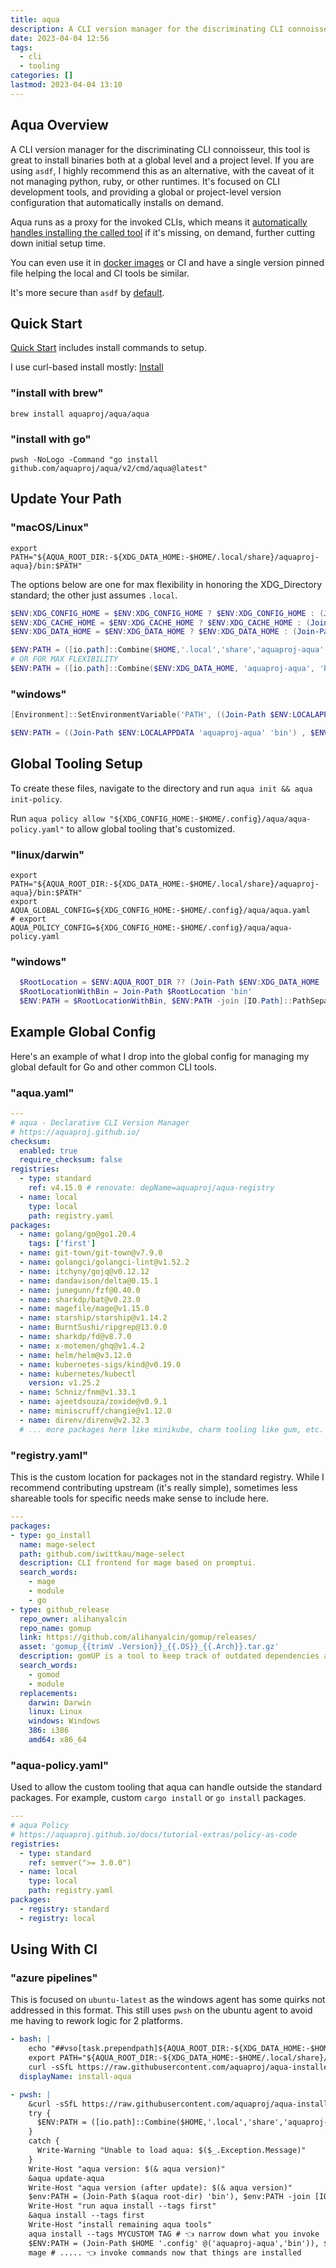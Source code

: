 ```yaml
---
title: aqua
description: A CLI version manager for the discriminating CLI connoisseur.
date: 2023-04-04 12:56
tags:
  - cli
  - tooling
categories: []
lastmod: 2023-04-04 13:10
---
```


## Aqua Overview

A CLI version manager for the discriminating CLI connoisseur, this tool is great to install binaries both at a global level and a project level.
If you are using `asdf`, I highly recommend this as an alternative, with the caveat of it not managing python, ruby, or other runtimes.
It's focused on CLI development tools, and providing a global or project-level version configuration that automatically installs on demand.

Aqua runs as a proxy for the invoked CLIs, which means it [automatically handles installing the called tool](https://aquaproj.github.io/docs/tutorial/lazy-install) if it's missing, on demand, further cutting down initial setup time.

You can even use it in [docker images](https://aquaproj.github.io/docs/guides/build-container-image) or CI and have a single version pinned file helping the local and CI tools be similar.

It's more secure than `asdf` by [default](https://aquaproj.github.io/docs/reference/restriction/#aqua-doesnt-support-running-any-external-commands-to-install-tools).

## Quick Start

[Quick Start](https://aquaproj.github.io/docs/tutorial) includes install commands to setup.

I use curl-based install mostly: [Install](https://aquaproj.github.io/docs/tutorial/#install-aqua)

### "install with brew"

```shell
brew install aquaproj/aqua/aqua
```

### "install with go"

```shell
pwsh -NoLogo -Command "go install github.com/aquaproj/aqua/v2/cmd/aqua@latest"
```

## Update Your Path

### "macOS/Linux"

```shell
export PATH="${AQUA_ROOT_DIR:-${XDG_DATA_HOME:-$HOME/.local/share}/aquaproj-aqua}/bin:$PATH"
```

The options below are one for max flexibility in honoring the XDG_Directory standard; the other just assumes `.local`.

```powershell
$ENV:XDG_CONFIG_HOME = $ENV:XDG_CONFIG_HOME ? $ENV:XDG_CONFIG_HOME : (Join-Path $HOME '.config')
$ENV:XDG_CACHE_HOME = $ENV:XDG_CACHE_HOME ? $ENV:XDG_CACHE_HOME : (Join-Path $HOME '.cache')
$ENV:XDG_DATA_HOME = $ENV:XDG_DATA_HOME ? $ENV:XDG_DATA_HOME : (Join-Path $HOME '.local' 'share')

$ENV:PATH = ([io.path]::Combine($HOME,'.local','share','aquaproj-aqua', 'bin')), $ENV:PATH -join [IO.Path]::PathSeparator
# OR FOR MAX FLEXIBILITY
$ENV:PATH = ([io.path]::Combine($ENV:XDG_DATA_HOME, 'aquaproj-aqua', 'bin')), $ENV:PATH -join [IO.Path]::PathSeparator
```

### "windows"

```powershell
[Environment]::SetEnvironmentVariable('PATH', ((Join-Path $ENV:LOCALAPPDATA 'aquaproj-aqua' 'bin') , $ENV:PATH -join [IO.Path]::PathSeparator), 'Machine')
```

```powershell
$ENV:PATH = ((Join-Path $ENV:LOCALAPPDATA 'aquaproj-aqua' 'bin') , $ENV:PATH -join [IO.Path]::PathSeparator)
```

## Global Tooling Setup

To create these files, navigate to the directory and run `aqua init && aqua init-policy`.

Run `aqua policy allow "${XDG_CONFIG_HOME:-$HOME/.config}/aqua/aqua-policy.yaml"` to allow global tooling that's customized.

### "linux/darwin"

```shell
export PATH="${AQUA_ROOT_DIR:-${XDG_DATA_HOME:-$HOME/.local/share}/aquaproj-aqua}/bin:$PATH"
export AQUA_GLOBAL_CONFIG=${XDG_CONFIG_HOME:-$HOME/.config}/aqua/aqua.yaml
# export AQUA_POLICY_CONFIG=${XDG_CONFIG_HOME:-$HOME/.config}/aqua/aqua-policy.yaml
```

### "windows"

```powershell
  $RootLocation = $ENV:AQUA_ROOT_DIR ?? (Join-Path $ENV:XDG_DATA_HOME  'aquaproj-aqua' 'bin') ?? (Join-Path "$HOME/.local/share"  'aquaproj-aqua' 'bin')
  $RootLocationWithBin = Join-Path $RootLocation 'bin'
  $ENV:PATH = $RootLocationWithBin, $ENV:PATH -join [IO.Path]::PathSeparator
```

## Example Global Config

Here's an example of what I drop into the global config for managing my global default for Go and other common CLI tools.

### "aqua.yaml"

```yaml
---
# aqua - Declarative CLI Version Manager
# https://aquaproj.github.io/
checksum:
  enabled: true
  require_checksum: false
registries:
  - type: standard
    ref: v4.15.0 # renovate: depName=aquaproj/aqua-registry
  - name: local
    type: local
    path: registry.yaml
packages:
  - name: golang/go@go1.20.4
    tags: ['first']
  - name: git-town/git-town@v7.9.0
  - name: golangci/golangci-lint@v1.52.2
  - name: itchyny/gojq@v0.12.12
  - name: dandavison/delta@0.15.1
  - name: junegunn/fzf@0.40.0
  - name: sharkdp/bat@v0.23.0
  - name: magefile/mage@v1.15.0
  - name: starship/starship@v1.14.2
  - name: BurntSushi/ripgrep@13.0.0
  - name: sharkdp/fd@v8.7.0
  - name: x-motemen/ghq@v1.4.2
  - name: helm/helm@v3.12.0
  - name: kubernetes-sigs/kind@v0.19.0
  - name: kubernetes/kubectl
    version: v1.25.2
  - name: Schniz/fnm@v1.33.1
  - name: ajeetdsouza/zoxide@v0.9.1
  - name: miniscruff/changie@v1.12.0
  - name: direnv/direnv@v2.32.3
  # ... more packages here like minikube, charm tooling like gum, etc. All lazy installed `--only-link` or pre-installed with normal `aqua i`.
```

### "registry.yaml"

This is the custom location for packages not in the standard registry.
While I recommend contributing upstream (it's really simple), sometimes less shareable tools for specific needs make sense to include here.

```yaml
---
packages:
- type: go_install
  name: mage-select
  path: github.com/iwittkau/mage-select
  description: CLI frontend for mage based on promptui.
  search_words:
    - mage
    - module
    - go
- type: github_release
  repo_owner: alihanyalcin
  repo_name: gomup
  link: https://github.com/alihanyalcin/gomup/releases/
  asset: 'gomup_{{trimV .Version}}_{{.OS}}_{{.Arch}}.tar.gz'
  description: gomUP is a tool to keep track of outdated dependencies and upgrade them to the latest version. Designed for monorepo Go projects and Go projects that contain multiple modules.
  search_words:
    - gomod
    - module
  replacements:
    darwin: Darwin
    linux: Linux
    windows: Windows
    386: i386
    amd64: x86_64
```

### "aqua-policy.yaml"

Used to allow the custom tooling that aqua can handle outside the standard packages.
For example, custom `cargo install` or `go install` packages.

```yaml
---
# aqua Policy
# https://aquaproj.github.io/docs/tutorial-extras/policy-as-code
registries:
  - type: standard
    ref: semver(">= 3.0.0")
  - name: local
    type: local
    path: registry.yaml
packages:
  - registry: standard
  - registry: local
```

## Using With CI

### "azure pipelines"

This is focused on `ubuntu-latest` as the windows agent has some quirks not addressed in this format.
This still uses `pwsh` on the ubuntu agent to avoid me having to rework logic for 2 platforms.

```yaml
- bash: |
    echo "##vso[task.prependpath]${AQUA_ROOT_DIR:-${XDG_DATA_HOME:-$HOME/.local/share}/aquaproj-aqua}/bin"
    export PATH="${AQUA_ROOT_DIR:-${XDG_DATA_HOME:-$HOME/.local/share}/aquaproj-aqua}/bin:$PATH"
    curl -sSfL https://raw.githubusercontent.com/aquaproj/aqua-installer/v3.1.2/aqua-installer | bash -s
  displayName: install-aqua
```

```yaml
- pwsh: |
    &curl -sSfL https://raw.githubusercontent.com/aquaproj/aqua-installer/v3.1.2/aqua-installer | bash -s -- -v v2.3.6
    try {
      $ENV:PATH = ([io.path]::Combine($HOME,'.local','share','aquaproj-aqua', 'bin')), $ENV:PATH -join [IO.Path]::PathSeparator
    }
    catch {
      Write-Warning "Unable to load aqua: $($_.Exception.Message)"
    }
    Write-Host "aqua version: $(& aqua version)"
    &aqua update-aqua
    Write-Host "aqua version (after update): $(& aqua version)"
    $env:PATH = (Join-Path $(aqua root-dir) 'bin'), $env:PATH -join [IO.Path]::PathSeparator
    Write-Host "run aqua install --tags first"
    &aqua install --tags first
    Write-Host "install remaining aqua tools"
    aqua install --tags MYCUSTOM TAG # 👈 narrow down what you invoke
    $ENV:PATH = (Join-Path $HOME '.config' @('aquaproj-aqua','bin')), $ENV:PATH -join [IO.Path]::PathSeparator
    mage # ..... 👈 invoke commands now that things are installed
```
